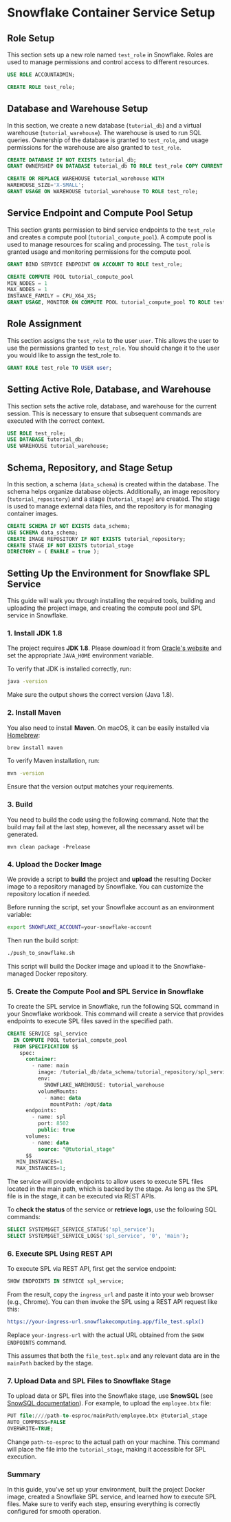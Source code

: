 # Snowflake Container Service Setup

## Role Setup

This section sets up a new role named `test_role` in Snowflake. Roles are used to manage permissions and control access to different resources.

```sql
USE ROLE ACCOUNTADMIN;

CREATE ROLE test_role;
```

## Database and Warehouse Setup

In this section, we create a new database (`tutorial_db`) and a virtual warehouse (`tutorial_warehouse`). The warehouse is used to run SQL queries. Ownership of the database is granted to `test_role`, and usage permissions for the warehouse are also granted to `test_role`.

```sql
CREATE DATABASE IF NOT EXISTS tutorial_db;
GRANT OWNERSHIP ON DATABASE tutorial_db TO ROLE test_role COPY CURRENT GRANTS;

CREATE OR REPLACE WAREHOUSE tutorial_warehouse WITH
WAREHOUSE_SIZE='X-SMALL';
GRANT USAGE ON WAREHOUSE tutorial_warehouse TO ROLE test_role;
```

## Service Endpoint and Compute Pool Setup

This section grants permission to bind service endpoints to the `test_role` and creates a compute pool (`tutorial_compute_pool`). A compute pool is used to manage resources for scaling and processing. The `test_role` is granted usage and monitoring permissions for the compute pool.

```sql
GRANT BIND SERVICE ENDPOINT ON ACCOUNT TO ROLE test_role;

CREATE COMPUTE POOL tutorial_compute_pool
MIN_NODES = 1
MAX_NODES = 1
INSTANCE_FAMILY = CPU_X64_XS;
GRANT USAGE, MONITOR ON COMPUTE POOL tutorial_compute_pool TO ROLE test_role;
```

## Role Assignment

This section assigns the `test_role` to the user `user`. This allows the user to use the permissions granted to `test_role`. You should change it to the user you would like to assign the test_role to.

```sql
GRANT ROLE test_role TO USER user;
```

## Setting Active Role, Database, and Warehouse

This section sets the active role, database, and warehouse for the current session. This is necessary to ensure that subsequent commands are executed with the correct context.

```sql
USE ROLE test_role;
USE DATABASE tutorial_db;
USE WAREHOUSE tutorial_warehouse;
```

## Schema, Repository, and Stage Setup

In this section, a schema (`data_schema`) is created within the database. The schema helps organize database objects. Additionally, an image repository (`tutorial_repository`) and a stage (`tutorial_stage`) are created. The stage is used to manage external data files, and the repository is for managing container images.

```sql
CREATE SCHEMA IF NOT EXISTS data_schema;
USE SCHEMA data_schema;
CREATE IMAGE REPOSITORY IF NOT EXISTS tutorial_repository;
CREATE STAGE IF NOT EXISTS tutorial_stage
DIRECTORY = ( ENABLE = true );
```

## Setting Up the Environment for Snowflake SPL Service

This guide will walk you through installing the required tools, building and uploading the project image, and creating the compute pool and SPL service in Snowflake.

### 1. Install JDK 1.8

The project requires **JDK 1.8**. Please download it from [Oracle's website](https://www.oracle.com/java/technologies/javase/javase-jdk8-downloads.html) and set the appropriate `JAVA_HOME` environment variable.

To verify that JDK is installed correctly, run:
```bash
java -version
```
Make sure the output shows the correct version (Java 1.8).

### 2. Install Maven

You also need to install **Maven**. On macOS, it can be easily installed via [Homebrew](https://brew.sh/):
```bash
brew install maven
```
To verify Maven installation, run:
```bash
mvn -version
```
Ensure that the version output matches your requirements.

### 3. Build

You need to build the code using the following command. Note that the build may fail at the last step, however, all the necessary asset will be generated. 
```
mvn clean package -Prelease 
```

### 4. Upload the Docker Image

We provide a script to **build** the project and **upload** the resulting Docker image to a repository managed by Snowflake. You can customize the repository location if needed.

Before running the script, set your Snowflake account as an environment variable:
```bash
export SNOWFLAKE_ACCOUNT=your-snowflake-account
```
Then run the build script:
```bash
./push_to_snowflake.sh
```
This script will build the Docker image and upload it to the Snowflake-managed Docker repository.

### 5. Create the Compute Pool and SPL Service in Snowflake

To create the SPL service in Snowflake, run the following SQL command in your Snowflake workbook. This command will create a service that provides endpoints to execute SPL files saved in the specified path.
```sql
CREATE SERVICE spl_service
  IN COMPUTE POOL tutorial_compute_pool
  FROM SPECIFICATION $$
    spec:
      container:
        - name: main
          image: /tutorial_db/data_schema/tutorial_repository/spl_service:latest
          env:
            SNOWFLAKE_WAREHOUSE: tutorial_warehouse
          volumeMounts:
            - name: data
              mountPath: /opt/data
      endpoints:
        - name: spl
          port: 8502
          public: true
      volumes:
        - name: data
          source: "@tutorial_stage"
      $$
   MIN_INSTANCES=1
   MAX_INSTANCES=1;
```

The service will provide endpoints to allow users to execute SPL files located in the main path, which is backed by the stage. As long as the SPL file is in the stage, it can be executed via REST APIs.

To **check the status** of the service or **retrieve logs**, use the following SQL commands:
```sql
SELECT SYSTEM$GET_SERVICE_STATUS('spl_service');
SELECT SYSTEM$GET_SERVICE_LOGS('spl_service', '0', 'main');
```

### 6. Execute SPL Using REST API

To execute SPL via REST API, first get the service endpoint:
```sql
SHOW ENDPOINTS IN SERVICE spl_service;
```

From the result, copy the `ingress_url` and paste it into your web browser (e.g., Chrome). You can then invoke the SPL using a REST API request like this:
```bash
https://your-ingress-url.snowflakecomputing.app/file_test.splx()
```
Replace `your-ingress-url` with the actual URL obtained from the `SHOW ENDPOINTS` command.

This assumes that both the `file_test.splx` and any relevant data are in the `mainPath` backed by the stage.

### 7. Upload Data and SPL Files to Snowflake Stage

To upload data or SPL files into the Snowflake stage, use **SnowSQL** (see [SnowSQL documentation](https://docs.snowflake.com/en/user-guide/snowsql)). For example, to upload the `employee.btx` file:
```sql
PUT file:////path-to-esproc/mainPath/employee.btx @tutorial_stage
AUTO_COMPRESS=FALSE
OVERWRITE=TRUE;
```
Change `path-to-esproc` to the actual path on your machine. This command will place the file into the `tutorial_stage`, making it accessible for SPL execution.

### Summary

In this guide, you've set up your environment, built the project Docker image, created a Snowflake SPL service, and learned how to execute SPL files. Make sure to verify each step, ensuring everything is correctly configured for smooth operation.
